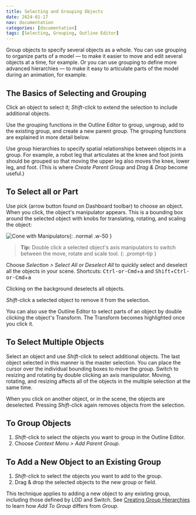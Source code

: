 ```yaml
---
title: Selecting and Grouping Objects
date: 2024-01-17
nav: documentation
categories: [documentation]
tags: [Selecting, Grouping, Outline Editor]
---
```

Group objects to specify several objects as a whole. You can use grouping to organize parts of a model — to make it easier to move and edit several objects at a time, for example. Or you can use grouping to define more advanced hierarchies — to make it easy to articulate parts of the model during an animation, for example.

## The Basics of Selecting and Grouping

Click an object to select it; *Shift*-click to extend the selection to include additional objects.

Use the grouping functions in the Outline Editor to group, ungroup, add to the existing group, and create a new parent group. The grouping functions are explained in more detail below.

Use group hierarchies to specify spatial relationships between objects in a group. For example, a robot leg that articulates at the knee and foot joints should be grouped so that moving the upper leg also moves the knee, lower leg, and foot. (This is where *Create Parent Group* and *Drag & Drop* become useful.)

## To Select all or Part

Use pick (arrow button found on Dashboard toolbar) to choose an object. When you click, the object's manipulator appears. This is a bounding box around the selected object with knobs for translating, rotating, and scaling the object:

![Cone with Manipulators](/assets/img/documentation/cone-with-manipulators.png){: .normal .w-50 }

>**Tip:** Double click a selected object's axis manipulators to switch between the move, rotate and scale tool.
{: .prompt-tip }

Choose *Selection > Select All or Deselect All* to quickly select and deselect all the objects in your scene. Shortcuts: <kbd>Ctrl-or-Cmd</kbd>+<kbd>a</kbd> and <kbd>Shift</kbd>+<kbd>Ctrl-or-Cmd</kbd>+<kbd>a</kbd>

Clicking on the background deselects all objects.

*Shift*-click a selected object to remove it from the selection.

You can also use the Outline Editor to select parts of an object by double clicking the object's Transform. The Transform becomes highlighted once you click it.

## To Select Multiple Objects

Select an object and use *Shift*-click to select additional objects. The last object selected in this manner is the master selection. You can place the cursor over the individual bounding boxes to move the group. Switch to resizing and rotating by double clicking an axis manipulator. Moving, rotating, and resizing affects all of the objects in the multiple selection at the same time.

When you click on another object, or in the scene, the objects are deselected. Pressing *Shift*-click again removes objects from the selection.

## To Group Objects

1. *Shift*-click to select the objects you want to group in the Outline Editor.
2. Choose *Context Menu > Add Parent Group.*

## To Add a New Object to an Existing Group

1. *Shift*-click to select the objects you want to add to the group.
2. Drag & drop the selected objects to the new group or field.

This technique applies to adding a new object to any existing group, including those defined by LOD and Switch. See [Creating Group Hierarchies](../creating-group-hierarchies) to learn how *Add To Group* differs from *Group*.
